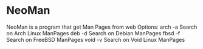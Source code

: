 # NeoMan
NeoMan is a program that get Man Pages from web
Options: 
    arch
    -a  Search on Arch Linux ManPages
    deb
    -d  Search on Debian ManPages
    fbsd
    -f  Search on FreeBSD ManPages
    void
    -v  Search on Void Linux ManPages

